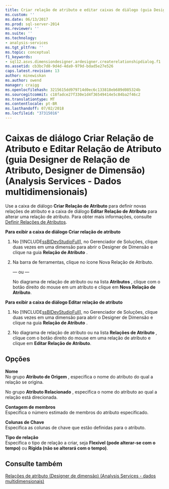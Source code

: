 ```yaml
---
title: Criar relação de atributo e editar caixas de diálogo (guia Designer de relação de atributo, Designer de dimensão) (Analysis Services - dados multidimensionais) | Microsoft Docs
ms.custom: ''
ms.date: 06/13/2017
ms.prod: sql-server-2014
ms.reviewer: ''
ms.suite: ''
ms.technology:
- analysis-services
ms.tgt_pltfrm: ''
ms.topic: conceptual
f1_keywords:
- sql12.asvs.dimensiondesigner.ardesigner.createrelationshipdialog.f1
ms.assetid: cb3bc7d8-9d4d-4da9-979d-bdad5e27e526
caps.latest.revision: 13
author: minewiskan
ms.author: owend
manager: craigg
ms.openlocfilehash: 3215615dd979714d0ec6c133818eb689d085324b
ms.sourcegitcommit: c18fadce27f330e1d4f36549414e5c84ba2f46c2
ms.translationtype: MT
ms.contentlocale: pt-BR
ms.lasthandoff: 07/02/2018
ms.locfileid: "37315016"
---
```

# <a name="create-attribute-relationship-and-edit-attribute-relationship-dialog-boxes-attribute-relationship-designer-tab-dimension-designer-analysis-services---multidimensional-data"></a>Caixas de diálogo Criar Relação de Atributo e Editar Relação de Atributo (guia Designer de Relação de Atributo, Designer de Dimensão) (Analysis Services - Dados multidimensionais)
  Use a caixa de diálogo **Criar Relação de Atributo** para definir novas relações de atributo e a caixa de diálogo **Editar Relação de Atributo** para alterar uma relação de atributo. Para obter mais informações, consulte [Definir Relações de Atributos](multidimensional-models/attribute-relationships-define.md).  
  
 **Para exibir a caixa de diálogo Criar relação de atributo**  
  
1.  No [!INCLUDE[ssBIDevStudioFull](../includes/ssbidevstudiofull-md.md)], no Gerenciador de Soluções, clique duas vezes em uma dimensão para abrir o Designer de Dimensão e clique na guia **Relação de Atributo** .  
  
2.  Na barra de ferramentas, clique no ícone Nova Relação de Atributo.  
  
     — ou —  
  
     No diagrama de relação de atributo ou na lista **Atributos** , clique com o botão direito do mouse em um atributo e clique em **Nova Relação de Atributo**.  
  
 **Para exibir a caixa de diálogo Editar relação de atributo**  
  
1.  No [!INCLUDE[ssBIDevStudioFull](../includes/ssbidevstudiofull-md.md)], no Gerenciador de Soluções, clique duas vezes em uma dimensão para abrir o Designer de Dimensão e clique na guia **Relação de Atributo** .  
  
2.  No diagrama de relação de atributo ou na lista **Relações de Atributo** , clique com o botão direito do mouse em uma relação de atributo e clique em **Editar Relação de Atributo**.  
  
## <a name="options"></a>Opções  
 **Nome**  
 No grupo **Atributo de Origem** , especifica o nome do atributo do qual a relação se origina.  
  
 No grupo **Atributo Relacionado** , especifica o nome do atributo ao qual a relação está direcionada.  
  
 **Contagem de membros**  
 Especifica o número estimado de membros do atributo especificado.  
  
 **Colunas de Chave**  
 Especifica as colunas de chave que estão definidas para o atributo.  
  
 **Tipo de relação**  
 Especifica o tipo de relação a criar, seja **Flexível (pode alterar-se com o tempo)** ou **Rígida (não se alterará com o tempo)**.  
  
## <a name="see-also"></a>Consulte também  
 [Relações de atributo &#40;Designer de dimensão&#41; &#40;Analysis Services - dados multidimensionais&#41;](attribute-relationships-dimension-designer-analysis-services-multidimensional-data.md)  
  
  
